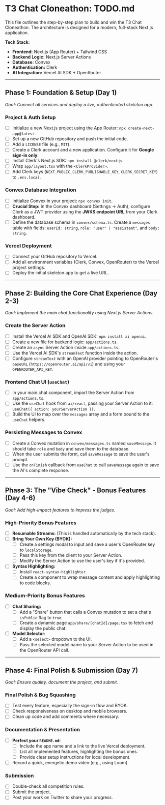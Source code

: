# T3 Chat Cloneathon: TODO.md

This file outlines the step-by-step plan to build and win the T3 Chat Cloneathon. The architecture is designed for a modern, full-stack Next.js application.

**Tech Stack:**

- **Frontend:** Next.js (App Router) + Tailwind CSS
- **Backend Logic:** Next.js Server Actions
- **Database:** Convex
- **Authentication:** Clerk
- **AI Integration:** Vercel AI SDK + OpenRouter

---

## Phase 1: Foundation & Setup (Day 1)

_Goal: Connect all services and deploy a live, authenticated skeleton app._

### Project & Auth Setup

- [ ] Initialize a new Next.js project using the App Router: `npx create-next-app@latest`.
- [ ] Set up a new GitHub repository and push the initial code.
- [ ] Add a `LICENSE` file (e.g., `MIT`).
- [ ] Create a Clerk account and a new application. Configure it for **Google sign-in only**.
- [ ] Install Clerk's Next.js SDK: `npm install @clerk/nextjs`.
- [ ] Wrap `app/layout.tsx` with the `<ClerkProvider>`.
- [ ] Add Clerk keys (`NEXT_PUBLIC_CLERK_PUBLISHABLE_KEY`, `CLERK_SECRET_KEY`) to `.env.local`.

### Convex Database Integration

- [ ] Initialize Convex in your project: `npx convex init`.
- [ ] **Crucial Step:** In the Convex dashboard (Settings -> Auth), configure Clerk as a JWT provider using the **JWKS endpoint URL** from your Clerk dashboard.
- [ ] Define the database schema in `convex/schema.ts`. Create a `messages` table with fields: `userId: string`, `role: "user" | "assistant"`, and `body: string`.

### Vercel Deployment

- [ ] Connect your GitHub repository to Vercel.
- [ ] Add all environment variables (Clerk, Convex, OpenRouter) to the Vercel project settings.
- [ ] Deploy the initial skeleton app to get a live URL.

---

## Phase 2: Building the Core Chat Experience (Day 2-3)

_Goal: Implement the main chat functionality using Next.js Server Actions._

### Create the Server Action

- [ ] Install the Vercel AI SDK and OpenAI SDK: `npm install ai openai`.
- [ ] Create a new file for backend logic: `app/actions.ts`.
- [ ] Create an `async` Server Action inside `app/actions.ts`.
- [ ] Use the Vercel AI SDK's `streamText` function inside the action.
- [ ] Configure `streamText` with an OpenAI provider pointing to OpenRouter's `baseURL` (`https://openrouter.ai/api/v1`) and using your `OPENROUTER_API_KEY`.

### Frontend Chat UI (`useChat`)

- [ ] In your main chat component, import the Server Action from `app/actions.ts`.
- [ ] Use the `useChat` hook from `ai/react`, passing your Server Action to it: `useChat({ action: yourServerAction })`.
- [ ] Build the UI to map over the `messages` array and a form bound to the `useChat` helpers.

### Persisting Messages to Convex

- [ ] Create a Convex mutation in `convex/messages.ts` named `saveMessage`. It should take `role` and `body` and save them to the database.
- [ ] When the user submits the form, call `saveMessage` to save the user's prompt.
- [ ] Use the `onFinish` callback from `useChat` to call `saveMessage` again to save the AI's complete response.

---

## Phase 3: The "Vibe Check" - Bonus Features (Day 4-6)

_Goal: Add high-impact features to impress the judges._

### High-Priority Bonus Features

- [ ] **Resumable Streams:** (This is handled automatically by the tech stack).
- [ ] **Bring Your Own Key (BYOK):**
  - [ ] Create a settings modal to input and save a user's OpenRouter key to `localStorage`.
  - [ ] Pass this key from the client to your Server Action.
  - [ ] Modify the Server Action to use the user's key if it's provided.
- [ ] **Syntax Highlighting:**
  - [ ] Install `react-syntax-highlighter`.
  - [ ] Create a component to wrap message content and apply highlighting to code blocks.

### Medium-Priority Bonus Features

- [ ] **Chat Sharing:**
  - [ ] Add a "Share" button that calls a Convex mutation to set a chat's `isPublic` flag to `true`.
  - [ ] Create a dynamic page `app/share/[chatId]/page.tsx` to fetch and display the public chat.
- [ ] **Model Selector:**
  - [ ] Add a `<select>` dropdown to the UI.
  - [ ] Pass the selected model name to your Server Action to be used in the OpenRouter API call.

---

## Phase 4: Final Polish & Submission (Day 7)

_Goal: Ensure quality, document the project, and submit._

### Final Polish & Bug Squashing

- [ ] Test every feature, especially the sign-in flow and BYOK.
- [ ] Check responsiveness on desktop and mobile browsers.
- [ ] Clean up code and add comments where necessary.

### Documentation & Presentation

- [ ] **Perfect your `README.md`:**
  - [ ] Include the app name and a link to the live Vercel deployment.
  - [ ] List all implemented features, highlighting the bonus ones.
  - [ ] Provide clear setup instructions for local development.
- [ ] Record a quick, energetic demo video (e.g., using Loom).

### Submission

- [ ] Double-check all competition rules.
- [ ] Submit the project.
- [ ] Post your work on Twitter to share your progress.
